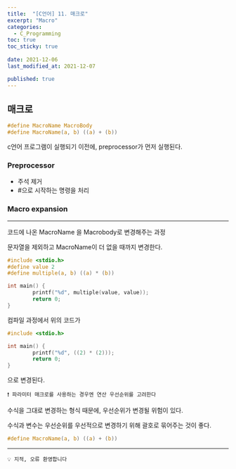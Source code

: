 ```yaml
---
title:  "[C언어] 11. 매크로"
excerpt: "Macro"
categories:
  - C_Programming
toc: true
toc_sticky: true
 
date: 2021-12-06
last_modified_at: 2021-12-07

published: true
---
```



## 매크로

```c
#define MacroName MacroBody
#define MacroName(a, b) ((a) + (b))
```

c언어 프로그램이 실행되기 이전에, preprocessor가 먼저 실행된다.

### Preprocessor
- 주석 제거
- #으로 시작하는 명령을 처리

### Macro expansion

---

코드에 나온 MacroName 을 Macrobody로 변경해주는 과정

문자열을 제외하고 MacroName이 더 없을 때까지 변경한다.

```c
#include <stdio.h>
#define value 2
#define multiple(a, b) ((a) * (b))

int main() {
		printf("%d", multiple(value, value));
		return 0;
}
```

컴파일 과정에서 위의 코드가 

```c
#include <stdio.h>

int main() {
		printf("%d", ((2) * (2)));
		return 0;
}
```

으로 변경된다.

```
❗ 파라미터 매크로를 사용하는 경우엔 연산 우선순위를 고려한다
```

수식을 그대로 변경하는 형식 때문에, 우선순위가 변경될 위험이 있다.

수식과 변수는 우선순위를 우선적으로 변경하기 위해 괄호로 묶어주는 것이 좋다.

```c
#define MacroName(a, b) ((a) + (b))
```

---


```
💡 지적, 오류 환영합니다
```